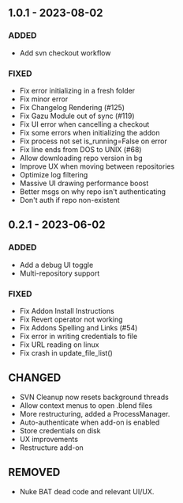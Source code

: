 ## 1.0.1 - 2023-08-02 
 
### ADDED 
- Add svn checkout workflow

### FIXED 
- Fix error initializing in a fresh folder
- Fix minor error
- Fix Changelog Rendering (#125)
- Fix Gazu Module out of sync (#119)
- Fix UI error when cancelling a checkout
- Fix some errors when initializing the addon
- Fix process not set is_running=False on error
- Fix line ends from DOS to UNIX (#68)
- Allow downloading repo version in bg
- Improve UX when moving between repositories
- Optimize log filtering
- Massive UI drawing performance boost
- Better msgs on why repo isn't authenticating
- Don't auth if repo non-existent

## 0.2.1 - 2023-06-02 
 
### ADDED 
- Add a debug UI toggle
- Multi-repository support


### FIXED 
- Fix Addon Install Instructions
- Fix Revert operator not working
- Fix Addons Spelling and Links (#54)
- Fix error in writing credentials to file
- Fix URL reading on linux
- Fix crash in update_file_list()

## CHANGED
- SVN Cleanup now resets background threads
- Allow context menus to open .blend files
- More restructuring, added a ProcessManager.
- Auto-authenticate when add-on is enabled
- Store credentials on disk
- UX improvements
- Restructure add-on

## REMOVED
- Nuke BAT dead code and relevant UI/UX.